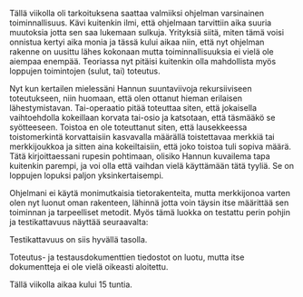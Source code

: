Tällä viikolla oli tarkoituksena saattaa valmiiksi ohjelman varsinainen toiminnallisuus. Kävi kuitenkin ilmi, että ohjelmaan tarvittiin aika suuria muutoksia jotta sen saa lukemaan sulkuja. Yrityksiä siitä, miten tämä voisi onnistua kertyi aika monia ja tässä kului aikaa niin, että nyt ohjelman rakenne on uusittu lähes kokonaan mutta toiminnallisuuksia ei vielä ole aiempaa enempää. Teoriassa nyt pitäisi kuitenkin olla mahdollista myös loppujen toimintojen (sulut, tai) toteutus.

Nyt kun kertailen mielessäni Hannun suuntaviivoja rekursiiviseen toteutukseen, niin huomaan, että olen ottanut hieman erilaisen lähestymistavan. Tai-operaatio pitää toteuttaa siten, että jokaisella vaihtoehdolla kokeillaan korvata tai-osio ja katsotaan, että täsmääkö se syötteeseen. Toistoa en ole toteuttanut siten, että lausekkeessa toistomerkintä korvattaisiin kasvavalla määrällä toistettavaa merkkiä tai merkkijoukkoa ja sitten aina kokeiltaisiin, että joko toistoa tuli sopiva määrä. Tätä kirjoittaessani rupesin pohtimaan, olisiko Hannun kuvailema tapa kuitenkin parempi, ja voi olla että vaihdan vielä käyttämään tätä tyyliä. Se on loppujen lopuksi paljon yksinkertaisempi.

Ohjelmani ei käytä monimutkaisia tietorakenteita, mutta merkkijonoa varten olen nyt luonut oman rakenteen, lähinnä jotta voin täysin itse määrittää sen toiminnan ja tarpeelliset metodit. Myös tämä luokka on testattu perin pohjin ja testikattavuus näyttää seuraavalta:



Testikattavuus on siis hyvällä tasolla.

Toteutus- ja testausdokumenttien tiedostot on luotu, mutta itse dokumentteja ei ole vielä oikeasti aloitettu.

Tällä viikolla aikaa kului 15 tuntia.
